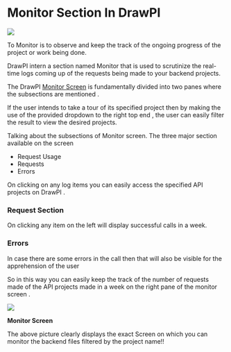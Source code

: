 # Monitor Section In DrawPI

![](RackMultipart20200730-4-n4agyn_html_f63c190bde2629a3.png)

To Monitor is to observe and keep the track of the ongoing progress of the project or work being done.

DrawPI intern a section named Monitor that is used to scrutinize the real-time logs coming up of the requests being made to your backend projects.

The DrawPI [Monitor Screen](https://drawpi.com/monitor) is fundamentally divided into two panes where the subsections are mentioned .

If the user intends to take a tour of its specified project then by making the use of the provided dropdown to the right top end , the user can easily filter the result to view the desired projects.

Talking about the subsections of Monitor screen. The three major section available on the screen

- Request Usage
- Requests
- Errors

On clicking on any log items you can easily access the specified API projects on DrawPI .

### Request Section

On clicking any item on the left will display successful calls in a week.

### Errors

In case there are some errors in the call then that will also be visible for the apprehension of the user

So in this way you can easily keep the track of the number of requests made of the API projects made in a week on the right pane of the monitor screen .

![](RackMultipart20200730-4-n4agyn_html_af1ef81a368effbc.png)

**Monitor Screen**

The above picture clearly displays the exact Screen on which you can monitor the backend files filtered by the project name!!
